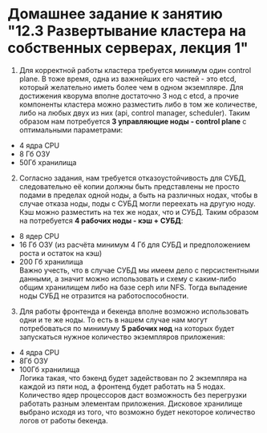 # Домашнее задание к занятию "12.3 Развертывание кластера на собственных серверах, лекция 1" 
1. Для корректной работы кластера требуется минимум один control plane. В тоже время, одна из важнейших его частей - это etcd, который желательно иметь более чем в одном экземпляре. Для достижения кворума вполне достаточно 3 нод с etcd, а прочие компоненты кластера можно разместить либо в том же количестве, либо на любых двух из них (api, control manager, scheduler). Таким образом нам потребуется **3 управляющие ноды - control plane** с оптимальными параметрами:
 - 4 ядра CPU
 - 8 Гб ОЗУ
 - 50Гб хранилища
 2. Согласно задания, нам требуется отказоустойчивость для СУБД, следовательно её копии должны быть представлены не просто подами в пределах одной ноды, а быть на различных нодах, чтобы в случае отказа ноды, поды с СУБД могли переехать на другую ноду. Кэш можно разместить на тех же нодах, что и СУБД. Таким образом на потребуется **4 рабочих ноды - кэш + СУБД**:
 - 8 ядер CPU
 - 16 Гб ОЗУ (из расчёта минимум 4 Гб для СУБД и предположением роста и остаток на кэш)
 - 200 Гб хранилища  
 Важно учесть, что в случае СУБД мы имеем дело с персистентными данными, а значит можно использовать и схему с каким-либо общим хранилищем либо на базе ceph или NFS. Тогда выпадение ноды СУБД не отразится на работоспособности.
 3. Для работы фронтенда и бекенда вполне возможно использовать одни и те же ноды. То есть в нашем случае нам могут потребоваться по минимуму **5 рабочих нод** на которых будет запускаться нужное количество экземпляров приложения:
 - 4 ядра CPU
 - 8Гб ОЗУ
 - 100Гб хранилища  
 Логика такая, что бэкенд будет задействован по 2 экземпляра на каждой из пяти нод, а фронтенд будет работать на 5 нодах. Количество ядер процессоров даст возможность без перегрузки работать разным элементам приложения. Дисковое хранилище выбрано исходя из того, что возможно будет некоторое количество логов от работы бекенда.